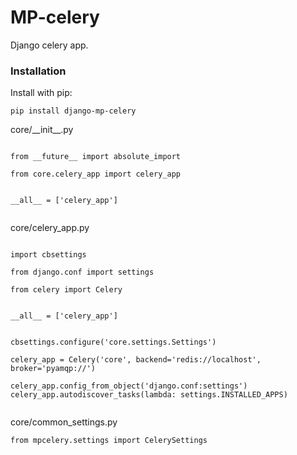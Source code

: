 # MP-celery

Django celery app.

### Installation

Install with pip:

```
pip install django-mp-celery
```

core/\_\_init\_\_.py
```
 
from __future__ import absolute_import
 
from core.celery_app import celery_app
 
 
__all__ = ['celery_app']
 
```

core/celery_app.py

```

import cbsettings
 
from django.conf import settings
 
from celery import Celery
 
 
__all__ = ['celery_app']
 
 
cbsettings.configure('core.settings.Settings')
 
celery_app = Celery('core', backend='redis://localhost', broker='pyamqp://')
 
celery_app.config_from_object('django.conf:settings')
celery_app.autodiscover_tasks(lambda: settings.INSTALLED_APPS)
 
```

core/common_settings.py
```
from mpcelery.settings import CelerySettings
```

